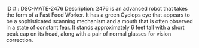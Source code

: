 ID # : DSC-MATE-2476
Description: 2476 is an advanced robot that takes the form of a Fast Food Worker. It has a green Cyclops eye that appears to be a sophisticated scanning mechanism and a mouth that is often observed in a state of constant fear. It stands approximately 6 feet tall with a short peak cap on its head, along with a pair of normal glasses for vision correction.